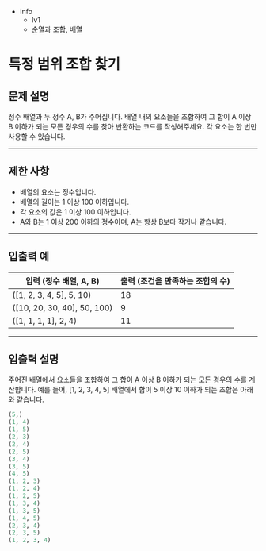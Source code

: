 - info
    - lv1
    - 순열과 조합, 배열

# 특정 범위 조합 찾기
## 문제 설명
정수 배열과 두 정수 A, B가 주어집니다. 배열 내의 요소들을 조합하여 그 합이 A 이상 B 이하가 되는 모든 경우의 수를 찾아 반환하는 코드를 작성해주세요. 각 요소는 한 번만 사용할 수 있습니다.

---

## 제한 사항

- 배열의 요소는 정수입니다.
- 배열의 길이는 1 이상 100 이하입니다.
- 각 요소의 값은 1 이상 100 이하입니다.
- A와 B는 1 이상 200 이하의 정수이며, A는 항상 B보다 작거나 같습니다.

---

## 입출력 예

| 입력 (정수 배열, A, B) | 출력 (조건을 만족하는 조합의 수) |
| --------------------- | ------------------------------- |
| ([1, 2, 3, 4, 5], 5, 10) | 18 |
| ([10, 20, 30, 40], 50, 100) | 9 |
| ([1, 1, 1, 1], 2, 4) | 11 |

---

## 입출력 설명
주어진 배열에서 요소들을 조합하여 그 합이 A 이상 B 이하가 되는 모든 경우의 수를 계산합니다. 예를 들어, [1, 2, 3, 4, 5] 배열에서 합이 5 이상 10 이하가 되는 조합은 아래와 같습니다.

```python
(5,)
(1, 4)
(1, 5)
(2, 3)
(2, 4)
(2, 5)
(3, 4)
(3, 5)
(4, 5)
(1, 2, 3)
(1, 2, 4)
(1, 2, 5)
(1, 3, 4)
(1, 3, 5)
(1, 4, 5)
(2, 3, 4)
(2, 3, 5)
(1, 2, 3, 4)
```